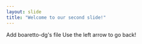 ```yaml
---
layout: slide
title: "Welcome to our second slide!"
---
```

Add boaretto-dg's file
Use the left arrow to go back!
